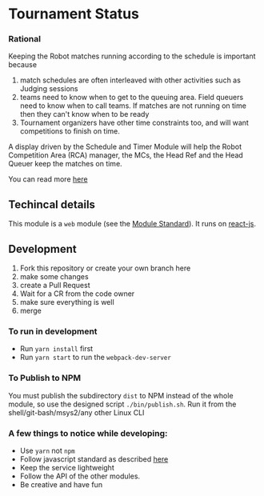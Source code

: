 # Tournament Status

### Rational
Keeping the Robot matches running according to the schedule is important because
1. match schedules are often interleaved with other activities such as Judging sessions
1. teams need to know when to get to the queuing area. Field queuers need to know when to call teams. If matches are not running on time then they can't know when to be ready
1. Tournament organizers have other time constraints too, and will want competitions to finish on time.

A display driven by the Schedule and Timer Module will help the Robot Competition Area (RCA) manager, the MCs, the Head Ref and the Head Queuer keep the matches on time.

You can read more [here](rga-status.md)

## Techincal details
This module is a `web` module (see the [Module Standard](https://github.com/FirstLegoLeague/architecture/blob/master/module-standard/v1.0-SNAPSHOT.md)). It runs on [react-js](https://reactjs.org/).

## Development
1. Fork this repository or create your own branch here
2. make some changes
3. create a Pull Request
4. Wait for a CR from the code owner
5. make sure everything is well
6. merge

### To run in development
* Run `yarn install` first
* Run `yarn start` to run the `webpack-dev-server`

### To Publish to NPM
You must publish the subdirectory `dist` to NPM instead of the whole module, so use the designed script `./bin/publish.sh`. Run it from the shell/git-bash/msys2/any other Linux CLI

### A few things to notice while developing:
* Use `yarn` not `npm`
* Follow javascript standard as described [here](https://standardjs.com/)
* Keep the service lightweight
* Follow the API of the other modules.
* Be creative and have fun
